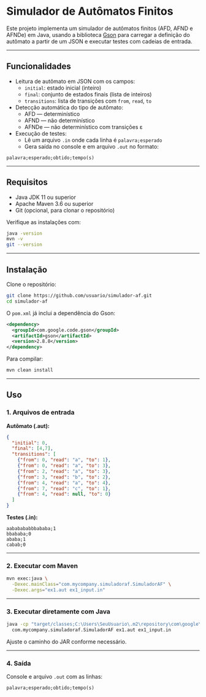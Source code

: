 # Simulador de Autômatos Finitos

Este projeto implementa um simulador de autômatos finitos (AFD, AFND e AFNDe) em Java, usando a biblioteca [Gson](https://github.com/google/gson) para carregar a definição do autômato a partir de um JSON e executar testes com cadeias de entrada.

---

## Funcionalidades

- Leitura de autômato em JSON com os campos:
  - `initial`: estado inicial (inteiro)
  - `final`: conjunto de estados finais (lista de inteiros)
  - `transitions`: lista de transições com `from`, `read`, `to`
- Detecção automática do tipo de autômato:
  - AFD — determinístico  
  - AFND — não determinístico  
  - AFNDe — não determinístico com transições ε
- Execução de testes:
  - Lê um arquivo `.in` onde cada linha é `palavra;esperado`  
  - Gera saída no console e em arquivo `.out` no formato:

```text
palavra;esperado;obtido;tempo(s)
```

---

## Requisitos

- Java JDK 11 ou superior  
- Apache Maven 3.6 ou superior  
- Git (opcional, para clonar o repositório)

Verifique as instalações com:

```bash
java -version
mvn -v
git --version
```

---

## Instalação

Clone o repositório:

```bash
git clone https://github.com/usuario/simulador-af.git
cd simulador-af
```

O `pom.xml` já inclui a dependência do Gson:

```xml
<dependency>
  <groupId>com.google.code.gson</groupId>
  <artifactId>gson</artifactId>
  <version>2.8.8</version>
</dependency>
```

Para compilar:

```bash
mvn clean install
```

---

## Uso

### 1. Arquivos de entrada

**Autômato (.aut):**

```json
{
  "initial": 0,
  "final": [4,7],
  "transitions": [
    {"from": 0, "read": "a", "to": 1},
    {"from": 0, "read": "a", "to": 3},
    {"from": 2, "read": "a", "to": 3},
    {"from": 3, "read": "b", "to": 2},
    {"from": 4, "read": "a", "to": 4},
    {"from": 7, "read": "c", "to": 1},
    {"from": 4, "read": null, "to": 0}
  ]
}
```

**Testes (.in):**

```text
aababababbbababa;1
bbababa;0
ababa;1
cabab;0
```

---

### 2. Executar com Maven

```bash
mvn exec:java \
  -Dexec.mainClass="com.mycompany.simuladoraf.SimuladorAF" \
  -Dexec.args="ex1.aut ex1_input.in"
```

---

### 3. Executar diretamente com Java

```bat
java -cp "target/classes;C:\Users\SeuUsuario\.m2\repository\com\google\code\gson\gson\2.8.8\gson-2.8.8.jar" ^
  com.mycompany.simuladoraf.SimuladorAF ex1.aut ex1_input.in
```

Ajuste o caminho do JAR conforme necessário.

---

### 4. Saída

Console e arquivo `.out` com as linhas:

```text
palavra;esperado;obtido;tempo(s)
```

